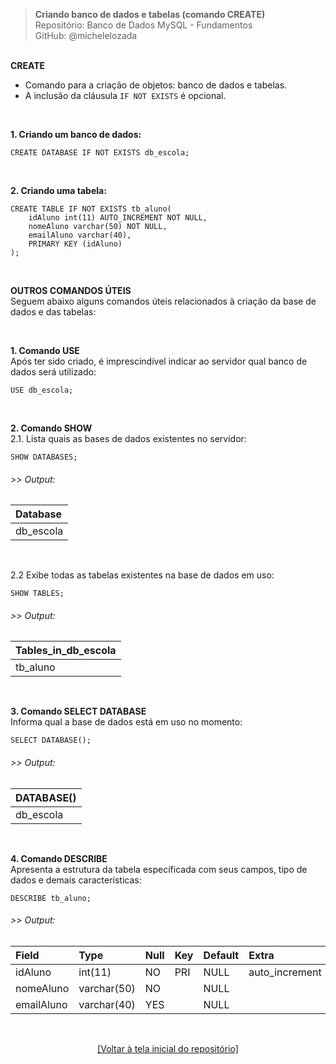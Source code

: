 > **Criando banco de dados e tabelas (comando CREATE)**     
> Repositório: Banco de Dados MySQL - Fundamentos  
> GitHub: @michelelozada
&nbsp;
     
&nbsp;     
**CREATE**  
* Comando para a criação de objetos: banco de dados e tabelas.
* A inclusão da cláusula `IF NOT EXISTS` é opcional.  

&nbsp;
    
**1. Criando um banco de dados:**
```mysql
CREATE DATABASE IF NOT EXISTS db_escola;
```

&nbsp; 

**2. Criando uma tabela:**
```mysql
CREATE TABLE IF NOT EXISTS tb_aluno(
	idAluno int(11) AUTO_INCREMENT NOT NULL,
	nomeAluno varchar(50) NOT NULL,
	emailAluno varchar(40), 
	PRIMARY KEY (idAluno)
);
```

&nbsp;
     
**OUTROS COMANDOS ÚTEIS**  
Seguem abaixo alguns comandos úteis relacionados à criação da base de dados e das tabelas:  
     
&nbsp;   

**1. Comando USE**  
Após ter sido criado, é imprescindível indicar ao servidor qual banco de dados será utilizado:    
```mysql
USE db_escola;
```

&nbsp;
     
**2. Comando SHOW**  
2.1. Lista quais as bases de dados existentes no servidor:        
```mysql
SHOW DATABASES;
```
###### >> Output:  
| Database  |
| :---      |
| db_escola | 

&nbsp;
 
2.2 Exibe todas as tabelas existentes na base de dados em uso:     
```mysql
SHOW TABLES;
```
###### >> Output:  
| Tables_in_db_escola  |
| :---    		         |
| tb_aluno             | 

&nbsp;
     
**3. Comando SELECT DATABASE**  
Informa qual a base de dados está em uso no momento:    
```mysql
SELECT DATABASE();
```
###### >> Output:  
| DATABASE()  |
| :---        |
| db_escola   | 

&nbsp;
     
**4. Comando DESCRIBE**  
Apresenta a estrutura da tabela especificada com seus campos, tipo de dados e demais características: 
```mysql
DESCRIBE tb_aluno;
```
###### >> Output:  
| Field       | Type        | Null | Key  | Default | Extra          |
| :---        | :--         | :--- | :--- | :---    | :---           |
| idAluno	    | int(11)	    | NO   | PRI  | NULL    | auto_increment |	
| nomeAluno   | varchar(50) | NO   |      | NULL    |			       |
| emailAluno  | varchar(40) | YES  |	    | NULL    |		         |

&nbsp;    

<div align="center">
<a href="https://github.com/michelelozada/MySQL-Study-Notes">[Voltar à tela inicial do repositório]</a>
</div>